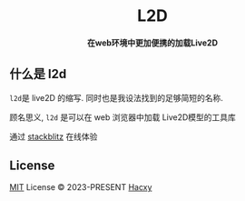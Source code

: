<h1 align="center">L2D</h1>
<h4 align="center">在web环境中更加便携的加载Live2D</h4>

## 什么是 l2d

`l2d`是 live2D 的缩写. 同时也是我设法找到的足够简短的名称.

顾名思义, `l2d` 是可以在 web 浏览器中加载 Live2D模型的工具库

通过 [stackblitz](https://stackblitz.com/edit/vitejs-vite-dye9t3?file=package.json) 在线体验

## License

[MIT](./LICENSE) License &copy; 2023-PRESENT [Hacxy](https://github.com/hacxy)

